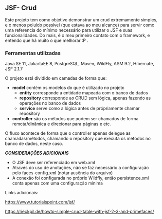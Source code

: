 ## JSF- Crud

Este projeto tem como objetivo demonstrar um crud extremamente simples, e o menos poluído possível (que estava ao meu alcance) para servir como uma referencia do mínimo necessário para utilizar o JSF e suas funcionalidades.
Do mais, é o meu primeiro contato com o framework, e entendo que há muito o que melhorar :P .

###  Ferramentas utilizadas

Java SE 11, JakartaEE 8, PostgreSQL, Maven, WildFly, ASM 9.2, Hibernate, JSF 2.1.7

O projeto está dividido em camadas de forma que:

- **model** contém os modelos do que é utilizado no projeto
    - **entity** corresponde a entidade mapeada com o banco de dados
    - **repository** corresponde ao CRUD sem lógica, apenas fazendo as operações no banco de dados
    - **service** serve como a lógica antes de própriamente chamar repository
- **controller**  são  os métodos que podem ser chamados de forma remota/dinâmica e direcionar para páginas e etc.

O fluxo acontece de forma que o controller apenas delegue as chamadas/métodos, chamando o repository que  executa os métodos no banco de dados, neste caso.

***CONSIDERAÇÕES ADICIONAIS***

- O JSF deve ser referenciado em web.xml
- Através do uso de anotações, não se faz necessário a configuração pelo faces-config.xml (notar ausência do arquivo)
- A conexão foi configurada no próprio Wildfly, então persistence.xml conta apenas com uma configuração mínima 




Links adicionais:

https://www.tutorialspoint.com/jsf/

https://rieckpil.de/howto-simple-crud-table-with-jsf-2-3-and-primefaces/